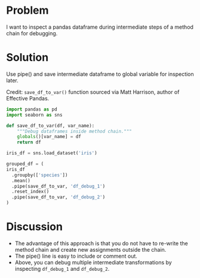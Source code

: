 # Problem

I want to inspect a pandas dataframe during intermediate steps of a method chain for debugging.

# Solution
Use pipe() and save intermediate dataframe to global variable for inspection later.

Credit: `save_df_to_var()` function sourced via Matt Harrison, author of Effective Pandas.

```python
import pandas as pd
import seaborn as sns

def save_df_to_var(df, var_name):
    """Debug dataframes inside method chain."""
    globals()[var_name] = df
    return df

iris_df = sns.load_dataset('iris')

grouped_df = (
iris_df
  .groupby(['species'])
  .mean()
  .pipe(save_df_to_var, 'df_debug_1')
  .reset_index()
  .pipe(save_df_to_var, 'df_debug_2')
)
```

# Discussion

* The advantage of this approach is that you do not have to re-write the method chain and create new assignments outside the chain. 
* The pipe() line is easy to include or comment out.
* Above, you can debug multiple intermediate transformations by inspecting `df_debug_1` and `df_debug_2`.

